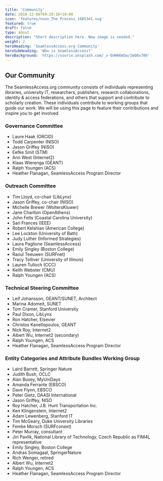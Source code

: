 ```yaml
---
title: 'Community'
date: 2018-12-06T09:29:16+10:00
icon: 'features/noun_The Process_1885341.svg'
featured: true
draft: false
type: about
description: "Short description here. New image is needed."
weight: 2
heroHeading: 'SeamlessAccess.org Community'
heroSubHeading: 'Who is SeamlessAccess?'
heroBackground: 'https://source.unsplash.com/_v-EHHKKW3w/1600x700'
---
```


## Our Community

The SeamlessAccess.org community consists of individuals representing libraries, university IT, researchers, publishers, research collaborations, identity & access federations, and others that support and contribute to  scholarly creation. These individuals contribute to working groups that guide our work. We will be using this page to feature their contributions and inspire you to get involved

### Governance Committee
* Laure Haak (ORCID)
* Todd Carpenter (NISO)
* Jason Griffey (NISO)
* Eefke Smit (STM)
* Ann West (Internet2)
* Klaas Wierenga (GÉANT)
* Ralph Youngen (ACS)
* Heather Flanagan, SeamlessAccess Program Director

### Outreach Committee
* Tim Lloyd, co-chair (LibLynx)
* Jason Griffey, co-chair (NISO)
* Michelle Brewer (WoltersKluwer)
* Jane Charlton (OpenAthens)
* John Felts (Coastal Carolina University)
* Sari Frances (IEEE)
* Robert Kelshian (American College)
* Lee Lockton (University of Bath)
* Judy Luther (Informed Strategies)
* Laura Paglione (SeamlessAccess)
* Emily Singley (Boston College)
* Raoul Teeuwen (SURFnet)
* Tracy Tolliver (University of Illinois)
* Lauren Tulloch (CCC)
* Keith Webster (CMU)
* Ralph Youngen (ACS)


### Technical Steering Committee

* Leif Johansson, GEANT/SUNET, Architect
* Marina Adomeit, SUNET
* Tom Cramer, Stanford University
* Paul Dixon, LibLynx
* Ron Hatcher, Elsevier
* Christos Kanellopoulos, GEANT
* Nick Roy, Internet2
* Albert Wu, Internet2 (secondary)
* Ralph Youngen, ACS
* Heather Flanagan, SeamlessAccess Program Director



### Entity Categories and Attribute Bundles Working Group

* Laird Barrett, Springer Nature
* Judith Bush, OCLC
* Alan Buxey, MyUniDays
* Amanda Ferrante (EBSCO)
* Dave Flynn, EBSCO
* Peter Gietz, DAASI International
* Jason Griffey, NISO
* Roy Hatcher, J.B. Hunt Transportation Inc.
* Ken Klingenstein, Internet2
* Adam Lewenberg, Stanford IT
* Tim McGeary, Duke University Libraries
* Femke Morsch (SURFconext)
* Peter Murray, consultant
* Jiri Pavlik, National Library of Technology, Czech Republic as FIM4L representative
* Emily Singley, Boston College
* Andras Somagaal, SpringerNature
* Rich Wenger, retired
* Albert Wu, Internet2
* Ralph Youngen, ACS
* Heather Flanagan, SeamlessAccess Program Director

